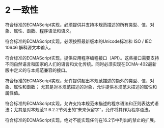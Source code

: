 # 2 一致性

符合标准的ECMAScript实现，必须提供并支持本规范描述的所有类型、值、对象、属性、函数、程序语法和语义。

符合标准的ECMAScript实现，必须按照最新版本的Unicode标准和 ISO / IEC 10646 解释源文本输入。 

符合标准的ECMAScript实现，提供应用程序编程接口（API）。这些接口需要支持不同自然语言和国家的人们的语言和文化传统。同时必须实现在ECMA-402最新版中定义的与本规范兼容的接口。 

符合标准的ECMAScript实现，允许提供超出本规范描述的额外的类型、值、对象、属性和函数； 尤其是对本规范描述的对象，允许提供本规范未描述的属性和属性值。

符合标准的ECMAScript实现，允许支持本规范未描述的程序语法和正则表达式语法；尤其是对本规范11.6.2.2节列出的“未来保留字”，允许将其作为程序语法。

符合标准的ECMAScript实现，绝对不能实现任何在16.2节中列出的禁止的扩展。 

